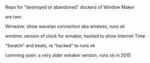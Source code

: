 Repo for "destroyed or abandoned" dockers of Window Maker

are two:

Wmwave: show wavelan connection aka wireless, runs ok

wmtime: version of clock for wmaker, hacked to show Internet Time

"Swatch" and beats, re "hacked" to runs ok

comming soon: a very older wmaker version, runs ok in 2015